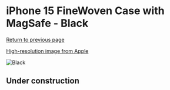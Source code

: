 # iPhone 15 FineWoven Case with MagSafe - Black

[Return to previous page](/iphone_15)

[High-resolution image from Apple](https://store.storeimages.cdn-apple.com/8756/as-images.apple.com/is/MT393?wid=4500&hei=4500&fmt=png)

<div style="width: 512px"><img src="/almost_uncompressed/MT393.webp" alt="Black"></div>

## Under construction
